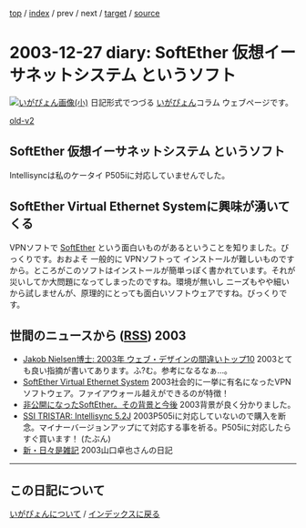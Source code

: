 [top](https://igapyon.github.io/diary/) 
 / [index](https://igapyon.github.io/diary/2003/index.html) 
 / prev 
 / next 
 / [target](https://igapyon.github.io/diary/2003/ig031227.html) 
 / [source](https://github.com/igapyon/diary/blob/gh-pages/2003/ig031227.html.src.md) 

2003-12-27 diary: SoftEther 仮想イーサネットシステム というソフト
=====================================================================================================
[![いがぴょん画像(小)](https://igapyon.github.io/diary/images/iga200306s.jpg "いがぴょん")](https://igapyon.github.io/diary/memo/memoigapyon.html) 日記形式でつづる [いがぴょん](https://igapyon.github.io/diary/memo/memoigapyon.html)コラム ウェブページです。

[old-v2](ig031227-orig.html)

## SoftEther 仮想イーサネットシステム というソフト

Intellisyncは私のケータイ P505iに対応していませんでした。


## SoftEther Virtual Ethernet Systemに興味が湧いてくる

VPNソフトで [SoftEther](http://www.softether.com/) という面白いものがあるということを知りました。びっくりです。おおよそ 一般的に VPNソフトって インストールが難しいものですから。ところがこのソフトはインストールが簡単っぽく書かれています。それが災いしてか大問題になってしまったのですね。環境が無いし ニーズもやや細いから試しませんが、原理的にとっても面白いソフトウェアですね。びっくりです。

## 世間のニュースから ([RSS](ig031227-news.xml)) 2003


* [Jakob Nielsen博士: 2003年 ウェブ・デザインの間違いトップ10](http://www.usability.gr.jp/alertbox/20031222.html)  2003とても良い指摘が書いてあります。ふ?む。参考になるなぁ…。
* [SoftEther Virtual Ethernet System](http://www.softether.com/)  2003社会的に一挙に有名になったVPNソフトウェア。ファイアウォール越えができるのが特徴！
* [非公開になったSoftEther。その背景と今後](http://pc.watch.impress.co.jp/docs/2003/1226/mobile225.htm)  2003背景が良く分かりました。
* [SSI TRISTAR: Intellisync 5.2J](http://www.ssitristar.com/product/detail/bannou/intellisync/is_sales.shtml)  2003P505iに対応していないので購入を断念。マイナーバージョンアップにて対応する事を祈る。P505iに対応したら すぐ買います！ (たぶん)
* [新・日々是雑記](http://yamaguch.sytes.net/~takuya/diary/)  2003山口卓也さんの日記


----------------------------------------------------------------------------------------------------

## この日記について
[いがぴょんについて](https://igapyon.github.io/diary/memo/memoigapyon.html) / [インデックスに戻る](https://igapyon.github.io/diary/idxall.html)
